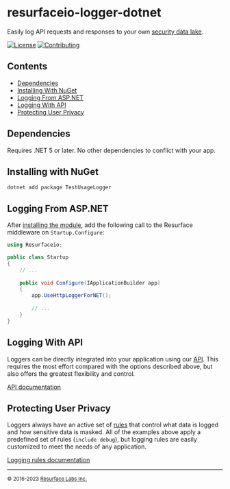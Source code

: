 # resurfaceio-logger-dotnet
Easily log API requests and responses to your own <a href="https://resurface.io">security data lake</a>.

[![License](https://img.shields.io/github/license/resurfaceio/logger-dotnet)](https://github.com/resurfaceio/logger-dotnet/blob/master/LICENSE)
[![Contributing](https://img.shields.io/badge/contributions-welcome-green.svg)](https://github.com/resurfaceio/logger-dotnet/blob/master/CONTRIBUTING.md)

## Contents

<ul>
<li><a href="#dependencies">Dependencies</a></li>
<li><a href="#installing_with_nuget">Installing With NuGet</a></li>
<li><a href="#logging_from_asp_dotnet">Logging From ASP.NET</a></li>
<li><a href="#logging_with_api">Logging With API</a></li>
<li><a href="#privacy">Protecting User Privacy</a></li>
</ul>

<a name="dependencies"/>

## Dependencies

Requires .NET 5 or later. No other dependencies to conflict with your app.

<a name="installing_with_nuget"/>

## Installing with NuGet

`dotnet add package TestUsageLogger`

<a name="logging_from_asp_dotnet"/>

## Logging From ASP.NET

After <a href="#installing_with_nuget">installing the module</a>, add the following call to the Resurface middleware on `Startup.Configure`:

```csharp
using Resurfaceio;

public class Startup
{
    // ...
    
    public void Configure(IApplicationBuilder app)
    {
        app.UseHttpLoggerForNET();
        
        // ...
    }
}
```

## Logging With API

Loggers can be directly integrated into your application using our [API](API.md). This requires the most effort compared with
the options described above, but also offers the greatest flexibility and control.

[API documentation](API.md)

<a name="privacy"/>

## Protecting User Privacy

Loggers always have an active set of <a href="https://resurface.io/rules.html">rules</a> that control what data is logged
and how sensitive data is masked. All of the examples above apply a predefined set of rules (`include debug`),
but logging rules are easily customized to meet the needs of any application.

<a href="https://resurface.io/rules.html">Logging rules documentation</a>

---
<small>&copy; 2016-2023 <a href="https://resurface.io">Resurface Labs Inc.</a></small>
